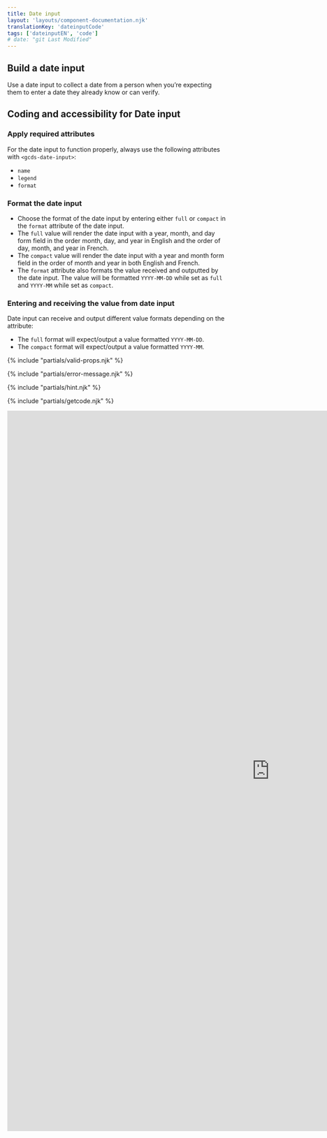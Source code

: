 ```yaml
---
title: Date input
layout: 'layouts/component-documentation.njk'
translationKey: 'dateinputCode'
tags: ['dateinputEN', 'code']
# date: "git Last Modified"
---
```


## Build a date input

Use a date input to collect a date from a person when you’re expecting them to enter a date they already know or can verify.

## Coding and accessibility for Date input

### Apply required attributes
For the date input to function properly, always use the following attributes with `<gcds-date-input>`:

- `name`
- `legend`
- `format`

### Format the date input
- Choose the format of the date input by entering either `full` or `compact` in the `format` attribute of the date input.
- The `full` value will render the date input with a year, month, and day form field in the order month, day, and year in English and the order of day, month, and year in French.
- The `compact` value will render the date input with a year and month form field in the order of month and year in both English and French.
- The `format` attribute also formats the value received and outputted by the date input. The value will be formatted `YYYY-MM-DD` while set as `full` and `YYYY-MM` while set as `compact`.

### Entering and receiving the value from date input
Date input can receive and output different value formats depending on the <format> attribute:
- The `full` format will expect/output a value formatted `YYYY-MM-DD`.
- The `compact` format will expect/output a value formatted `YYYY-MM`.

{% include "partials/valid-props.njk" %}

{% include "partials/error-message.njk" %}

{% include "partials/hint.njk" %}

{% include "partials/getcode.njk" %}

<iframe
  title="iframeTitle"
  src="https://cds-snc.github.io/gcds-components/iframe.html?viewMode=docs&demo=true&singleStory=true&id=components-date-input--events-properties"
  width="1200"
  height="1650"
  style="display: block; margin: 0 auto;"
  frameBorder="0"
  allow="clipboard-write"
></iframe>
